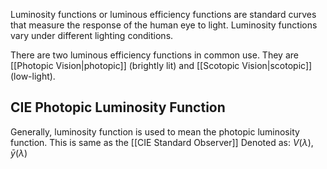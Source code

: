 Luminosity functions or luminous efficiency functions are standard curves that measure the response of the human eye to light. Luminosity functions vary under different lighting conditions.

There are two luminous efficiency functions in common use.
They are [[Photopic Vision|photopic]] (brightly lit) and [[Scotopic Vision|scotopic]] (low-light).

## CIE Photopic Luminosity Function
Generally, luminosity function is used to mean the photopic luminosity function.
This is same as the [[CIE Standard Observer]]
Denoted as: $V(\lambda)$, $\bar{y}(\lambda)$
